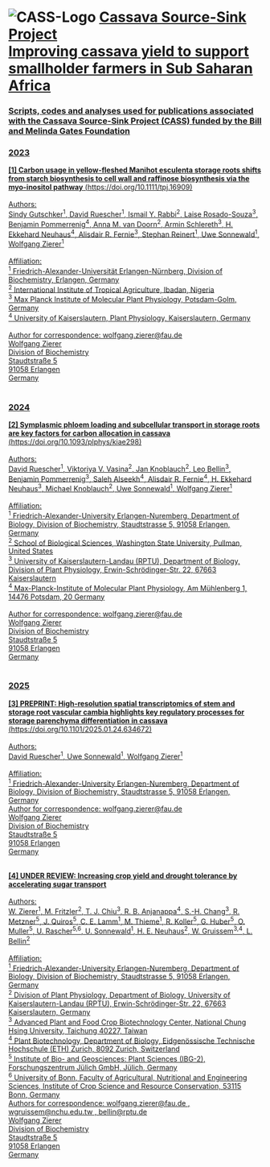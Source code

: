 # ![CASS-Logo](https://cass-research.org/wp-content/uploads/2019/05/CASS-Logo_freigestellt.png) <u>Cassava Source-Sink Project<u/> <br/> Improving cassava yield to support smallholder farmers in Sub Saharan Africa<br />
### Scripts, codes and analyses used for publications associated with the Cassava Source-Sink Project (CASS) funded by the Bill and Melinda Gates Foundation
### 2023

**[1] Carbon usage in yellow-fleshed Manihot esculenta storage roots shifts from starch biosynthesis to cell wall and raffinose biosynthesis via the myo-inositol pathway** (https://doi.org/10.1111/tpj.16909)<br /><br />
Authors:<br />
Sindy Gutschker<sup>1</sup>, David Ruescher<sup>1</sup>, Ismail Y. Rabbi<sup>2</sup>, Laise Rosado-Souza<sup>3</sup>, Benjamin Pommerrenig<sup>4</sup>, Anna M. van Doorn<sup>2</sup>, Armin Schlereth<sup>3</sup>, H. Ekkehard Neuhaus<sup>4</sup>, Alisdair R. Fernie<sup>3</sup>, Stephan Reinert<sup>1</sup>, Uwe Sonnewald<sup>1</sup>, Wolfgang Zierer<sup>1</sup><br /><br />
Affiliation:<br />
<sup>1</sup> Friedrich-Alexander-Universität Erlangen-Nürnberg, Division of Biochemistry, Erlangen, Germany<br />
<sup>2</sup> International Institute of Tropical Agriculture, Ibadan, Nigeria<br />
<sup>3</sup> Max Planck Institute of Molecular Plant Physiology, Potsdam-Golm, Germany<br />
<sup>4</sup> University of Kaiserslautern, Plant Physiology, Kaiserslautern, Germany<br /><br />
Author for correspondence: wolfgang.zierer@fau.de<br />
Wolfgang Zierer<br />
Division of Biochemistry<br />
Staudtstraße 5<br />
91058 Erlangen<br />
Germany<br /><br />

### 2024

**[2] Symplasmic phloem loading and subcellular transport in storage roots are key factors for carbon allocation in cassava** (https://doi.org/10.1093/plphys/kiae298)<br /><br />
Authors:<br />
David Ruescher<sup>1</sup>, Viktoriya V. Vasina<sup>2</sup>, Jan Knoblauch<sup>2</sup>, Leo Bellin<sup>3</sup>, Benjamin Pommerrenig<sup>3</sup>, Saleh Alseekh<sup>4</sup>, Alisdair R. Fernie<sup>4</sup>, H. Ekkehard Neuhaus<sup>3</sup>, Michael Knoblauch<sup>2</sup>, Uwe Sonnewald<sup>1</sup>, Wolfgang Zierer<sup>1</sup><br /><br />
Affiliation:<br />
<sup>1</sup> Friedrich-Alexander-University Erlangen-Nuremberg, Department of Biology, Division of Biochemistry, Staudtstrasse 5, 91058 Erlangen, Germany<br />
<sup>2</sup> School of Biological Sciences, Washington State University, Pullman, United States<br />
<sup>3</sup> University of Kaiserslautern-Landau (RPTU), Department of Biology, Division of Plant Physiology, Erwin-Schrödinger-Str. 22, 67663 Kaiserslautern<br />
<sup>4</sup> Max-Planck-Institute of Molecular Plant Physiology, Am Mühlenberg 1, 14476 Potsdam, 20 Germany<br /><br />
Author for correspondence: wolfgang.zierer@fau.de<br />
Wolfgang Zierer<br />
Division of Biochemistry<br />
Staudtstraße 5<br />
91058 Erlangen<br />
Germany<br /><br />

### 2025

**[3] PREPRINT: High-resolution spatial transcriptomics of stem and storage root vascular cambia highlights key regulatory processes for storage parenchyma differentiation in cassava** (https://doi.org/10.1101/2025.01.24.634672)<br /><br />
Authors:<br />
David Ruescher<sup>1</sup>, Uwe Sonnewald<sup>1</sup>, Wolfgang Zierer<sup>1</sup><br /><br />
Affiliation:<br />
<sup>1</sup> Friedrich-Alexander-University Erlangen-Nuremberg, Department of Biology, Division of Biochemistry, Staudtstrasse 5, 91058 Erlangen, Germany<br />
Author for correspondence: wolfgang.zierer@fau.de<br />
Wolfgang Zierer<br />
Division of Biochemistry<br />
Staudtstraße 5<br />
91058 Erlangen<br />
Germany<br /><br />

**[4] UNDER REVIEW: Increasing crop yield and drought tolerance by accelerating sugar
transport**<br /><br />
Authors:<br />
W. Zierer<sup>1</sup>, M. Fritzler<sup>2</sup>, T. J. Chiu<sup>3</sup>, R. B. Anjanappa<sup>4</sup>, S.-H. Chang<sup>3</sup>, R. Metzner<sup>5</sup>, J. Quiros<sup>5</sup>, C. E. Lamm<sup>1</sup>, M. Thieme<sup>1</sup>, R. Koller<sup>5</sup>, G. Huber<sup>5</sup>, O. Muller<sup>5</sup>, U. Rascher<sup>5,6</sup>, U. Sonnewald<sup>1</sup>, H. E. Neuhaus<sup>2</sup>, W. Gruissem<sup>3,4</sup>, L. Bellin<sup>2</sup><br /><br />
Affiliation:<br />
<sup>1</sup> Friedrich-Alexander-University Erlangen-Nuremberg, Department of Biology, Division of Biochemistry, Staudtstrasse 5, 91058 Erlangen, Germany<br />
<sup>2</sup> Division of Plant Physiology, Department of Biology, University of Kaiserslautern-Landau (RPTU), Erwin-Schrödinger-Str. 22, 67663 Kaiserslautern, Germany<br />
<sup>3</sup> Advanced Plant and Food Crop Biotechnology Center, National Chung Hsing University, Taichung 40227, Taiwan<br />
<sup>4</sup> Plant Biotechnology, Department of Biology, Eidgenössische Technische Hochschule (ETH) Zurich, 8092 Zurich, Switzerland<br />
<sup>5</sup> Institute of Bio- and Geosciences: Plant Sciences (IBG-2), Forschungszentrum Jülich GmbH, Jülich, Germany<br />
<sup>6</sup> University of Bonn, Faculty of Agricultural, Nutritional and Engineering Sciences, Institute of Crop Science and Resource Conservation, 53115 Bonn, Germany<br />
Authors for correspondence: wolfgang.zierer@fau.de , wgruissem@nchu.edu.tw , bellin@rptu.de
<br />
Wolfgang Zierer<br />
Division of Biochemistry<br />
Staudtstraße 5<br />
91058 Erlangen<br />
Germany<br /><br />